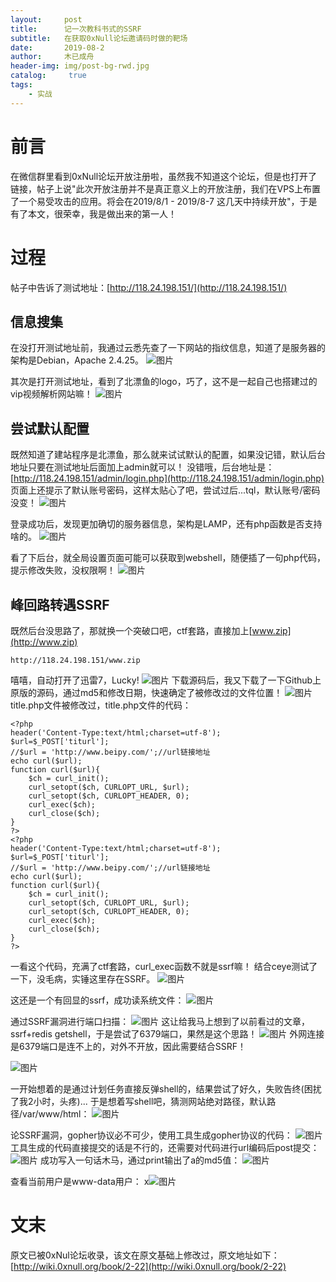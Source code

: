 ```yaml
---
layout:     post
title:      记一次教科书式的SSRF
subtitle:   在获取0xNull论坛邀请码时做的靶场
date:       2019-08-2
author:     木已成舟
header-img: img/post-bg-rwd.jpg
catalog: 	 true
tags:
    - 实战
---
```

# 前言
在微信群里看到0xNull论坛开放注册啦，虽然我不知道这个论坛，但是也打开了链接，帖子上说"此次开放注册并不是真正意义上的开放注册，我们在VPS上布置了一个易受攻击的应用。将会在2019/8/1 - 2019/8-7 这几天中持续开放"，于是有了本文，很荣幸，我是做出来的第一人！

# 过程
帖子中告诉了测试地址：[http://118.24.198.151/](http://118.24.198.151/)
## 信息搜集
在没打开测试地址前，我通过云悉先查了一下网站的指纹信息，知道了是服务器的架构是Debian，Apache 2.4.25。
![图片](../../../../img/bpy_ssrf_1.png)

其次是打开测试地址，看到了北漂鱼的logo，巧了，这不是一起自己也搭建过的vip视频解析网站嘛！
![图片](../../../../img/bpy_ssrf_2.png)

## 尝试默认配置
既然知道了建站程序是北漂鱼，那么就来试试默认的配置，如果没记错，默认后台地址只要在测试地址后面加上admin就可以！
没错哦，后台地址是：
[http://118.24.198.151/admin/login.php](http://118.24.198.151/admin/login.php)
页面上还提示了默认账号密码，这样太贴心了吧，尝试过后...tql，默认账号/密码没变！
![图片](../../../../img/bpy_ssrf_3.png)

登录成功后，发现更加确切的服务器信息，架构是LAMP，还有php函数是否支持啥的。
![图片](../../../../img/bpy_ssrf_4.png)

看了下后台，就全局设置页面可能可以获取到webshell，随便插了一句php代码，提示修改失败，没权限啊！
![图片](../../../../img/bpy_ssrf_5.png)

## 峰回路转遇SSRF
既然后台没思路了，那就换一个突破口吧，ctf套路，直接加上[www.zip](http://www.zip)
```
http://118.24.198.151/www.zip
```
嘻嘻，自动打开了迅雷7，Lucky!
![图片](../../../../img/bpy_ssrf_6.png)
下载源码后，我又下载了一下Github上原版的源码，通过md5和修改日期，快速确定了被修改过的文件位置！
![图片](../../../../img/bpy_ssrf_7.png)
title.php文件被修改过，title.php文件的代码：
```
<?php
header('Content-Type:text/html;charset=utf-8');
$url=$_POST['titurl'];
//$url = 'http://www.beipy.com/';//url链接地址
echo curl($url);
function curl($url){
    $ch = curl_init();
    curl_setopt($ch, CURLOPT_URL, $url);
    curl_setopt($ch, CURLOPT_HEADER, 0);
    curl_exec($ch);
    curl_close($ch);
}
?>
<?php
header('Content-Type:text/html;charset=utf-8');
$url=$_POST['titurl'];
//$url = 'http://www.beipy.com/';//url链接地址
echo curl($url);
function curl($url){
    $ch = curl_init();
    curl_setopt($ch, CURLOPT_URL, $url);
    curl_setopt($ch, CURLOPT_HEADER, 0);
    curl_exec($ch);
    curl_close($ch);
}
?>
```

一看这个代码，充满了ctf套路，curl_exec函数不就是ssrf嘛！
结合ceye测试了一下，没毛病，实锤这里存在SSRF。
![图片](../../../../img/bpy_ssrf_8.png)

这还是一个有回显的ssrf，成功读系统文件：
![图片](../../../../img/bpy_ssrf_9.png)

通过SSRF漏洞进行端口扫描：
![图片](../../../../img/bpy_ssrf_10.png)
这让给我马上想到了以前看过的文章，ssrf+redis getshell，于是尝试了6379端口，果然是这个思路！
![图片](../../../../img/bpy_ssrf_11.png)
外网连接是6379端口是连不上的，对外不开放，因此需要结合SSRF！

![图片](../../../../img/bpy_ssrf_12.png)

一开始想着的是通过计划任务直接反弹shell的，结果尝试了好久，失败告终(困扰了我2小时，头疼)...
于是想着写shell吧，猜测网站绝对路径，默认路径/var/www/html：
![图片](../../../../img/bpy_ssrf_13.png)

论SSRF漏洞，gopher协议必不可少，使用工具生成gopher协议的代码：
![图片](../../../../img/bpy_ssrf_14.png)
工具生成的代码直接提交的话是不行的，还需要对代码进行url编码后post提交：
![图片](../../../../img/bpy_ssrf_15.png)
成功写入一句话木马，通过print输出了a的md5值：
![图片](../../../../img/bpy_ssrf_16.png)

查看当前用户是www-data用户：
x![图片](../../../../img/bpy_ssrf_17.png)

# 文末
原文已被0xNul论坛收录，该文在原文基础上修改过，原文地址如下：[http://wiki.0xnull.org/book/2-22](http://wiki.0xnull.org/book/2-22)



